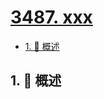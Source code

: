 # [3487. xxx](https://github.com/Tdahuyou/TNotes.leetcode/tree/main/notes/3487.%20xxx)

<!-- region:toc -->

- [1. 📝 概述](#1--概述)

<!-- endregion:toc -->

## 1. 📝 概述
